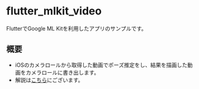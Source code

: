 # flutter_mlkit_video

FlutterでGoogle ML Kitを利用したアプリのサンプルです。

## 概要

- iOSのカメラロールから取得した動画でポーズ推定をし、結果を描画した動画をカメラロールに書き出します。
- 解説は[こちら](https://qiita.com/KAZMA_WED/items/b135f243df8dad533800)にございます。
